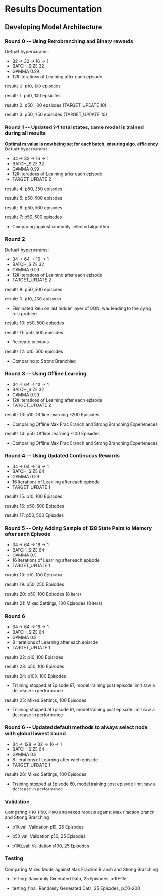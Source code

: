 # Results Documentation
## Developing Model Architecture

### Round 0 -- Using Retrobranching and Binary rewards
Defualt hyperparams:
- 32 -> 32 -> 16 -> 1 
- BATCH_SIZE 32 
- GAMMA 0.99
- 128 Iterations of Learning after each episode

results 0: p10, 100 episodes

results 1: p50, 100 epsiodes

results 2: p50, 100 epsiodes (TARGET_UPDATE 10)

results 3: p50, 250 episodes (TARGET_UPDATE 10)

### Round 1 -- Updated 34 total states, same model is trained during all results
**Optimal m value is now being set for each batch, ensuring algo. efficiency**
Defualt hyperparams: 
- 34 -> 32 -> 16 -> 1
- BATCH_SIZE 32
- GAMMA 0.99
- 128 Iterations of Learning after each episode
- TARGET_UPDATE 2

results 4: p50, 250 episodes 

results 5: p50, 500 episodes

results 6: p50, 500 episodes

results 7: p50, 500 episodes 
- Comparing against randomly selected algorithm


### Round 2
Defualt hyperparams: 
- 34 -> 64 -> 16 -> 1
- BATCH_SIZE 32
- GAMMA 0.99
- 128 Iterations of Learning after each episode
- TARGET_UPDATE 2

results 8: p50, 500 episodes

results 9: p10, 250 episodes 
- Eliminated Relu on last hidden layer of DQN, was leading to the dying relu problem

results 10: p50, 500 episodes 

results 11: p50, 500 episodes 
- Recreate previous

results 12: p10, 500 episodes 
- Comparing to Strong Branching 


### Round 3 -- Using Offline Learning
- 34 -> 64 -> 16 -> 1
- BATCH_SIZE 32
- GAMMA 0.99
- 128 Iterations of Learning after each episode
- TARGET_UPDATE 2

results 13: p10, Offline Learning ~200 Episodes
- Comparing Offline Max Frac Branch and Strong Branching Experieneces

results 14: p50, Offline Learning ~100 Episodes
- Comparing Offline Max Frac Branch and Strong Branching Experieneces

### Round 4 -- Using Updated Continuous Rewards
- 34 -> 64 -> 16 -> 1
- BATCH_SIZE 64
- GAMMA 0.99
- 16 Iterations of Learning after each episode
- TARGET_UPDATE 1

results 15: p10, 100 Episodes

results 16: p50, 500 Episodes

results 17: p50, 500 Episodes 

### Round 5 -- Only Adding Sample of 128 State Pairs to Memory after each Episode
- 34 -> 64 -> 16 -> 1
- BATCH_SIZE 64
- GAMMA 0.9
- 16 Iterations of Learning after each episode
- TARGET_UPDATE 1

results 18: p10, 100 Episodes

results 19: p50, 250 Episodes

results 20: p50, 100 Episodes (8 iters)

results 21: Mixed Settings, 100 Episodes (8 iters)

### Round 6
- 34 -> 64 -> 16 -> 1
- BATCH_SIZE 64
- GAMMA 0.8
- 8 Iterations of Learning after each episode
- TARGET_UPDATE 1

results 22: p10, 100 Episodes

results 23: p50, 100 Episodes

results 24: p100, 100 Episodes
- Training stopped at Episode 87, model training post episode limit saw a decrease in performance

results 25: Mixed Settings, 100 Episodes
- Training stopped at Episode 91, model training post episode limit saw a decrease in performance

### Round 6 -- Updated default methods to always select node with global lowest bound
- 34 -> 128 -> 32 -> 16 -> 1
- BATCH_SIZE 64
- GAMMA 0.8
- 8 Iterations of Learning after each episode
- TARGET_UPDATE 1

results 26: Mixed Settings, 100 Episodes
- Training stopped at Episode 60, model training post episode limit saw a decrease in performance

### Validation 
Comparing P10, P50, P100 and Mixed Models against Max Fraction Branch and Strong Branching 

- p10_val: Validation p10, 25 Episodes

- p50_val: Validation p50, 25 Episodes

- p100_val: Validation p100, 25 Episodes

### Testing
Comparing Mixed Model against Max Fraction Branch and Strong Branching 

- testing: Randomly Generated Data, 25 Episodes, p:10-150

- testing_final: Randomly Generated Data, 25 Episodes, p:50-200